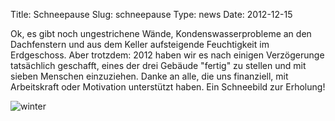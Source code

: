 Title: Schneepause
Slug: schneepause
Type: news
Date: 2012-12-15

<p>Ok, es gibt noch ungestrichene Wände, Kondenswasserprobleme an den Dachfenstern und aus dem Keller aufsteigende Feuchtigkeit im Erdgeschoss. Aber trotzdem: 2012 haben wir es nach einigen Verzögerunge tatsächlich geschafft, eines der drei Gebäude "fertig" zu stellen und mit sieben Menschen einzuziehen. Danke an alle, die uns finanziell, mit Arbeitskraft oder Motivation unterstützt haben. Ein Schneebild zur Erholung!
</p>
<img src="/images/12_dez.png" alt="winter"/>
